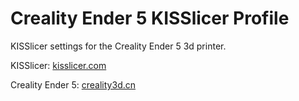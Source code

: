 # Creality Ender 5 KISSlicer Profile

KISSlicer settings for the Creality Ender 5 3d printer.

KISSlicer: [kisslicer.com](http://www.kisslicer.com/)

Creality Ender 5: [creality3d.cn](https://www.creality3d.cn/creality-ender-5-3d-printer-p00261p1.html)
